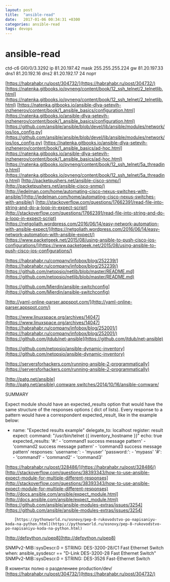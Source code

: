 ```yaml
---
layout: post
title:  "ansible-read"
date:   2017-01-06 00:34:31 +0300
categories: ansible-read
tags: devops
---
```


# ansible-read
ctd-c6
GI0/0/3.3292
ip 81.20.197.42
mask 255.255.255.224
gw 81.20.197.33
dns1 81.20.192.16
dns2 81.20.192.17
24 порт


[https://habrahabr.ru/post/304732/](https://habrahabr.ru/post/304732/)
[https://natenka.gitbooks.io/pyneng/content/book/12_ssh_telnet/2_telnetlib.html](https://natenka.gitbooks.io/pyneng/content/book/12_ssh_telnet/2_telnetlib.html)
[https://natenka.gitbooks.io/ansible-dlya-setevih-inzhenerov/content/book/1_ansible_basics/configuration.html](https://natenka.gitbooks.io/ansible-dlya-setevih-inzhenerov/content/book/1_ansible_basics/configuration.html)
[https://github.com/ansible/ansible/blob/devel/lib/ansible/modules/network/ios/ios_config.py](https://github.com/ansible/ansible/blob/devel/lib/ansible/modules/network/ios/ios_config.py)
[https://natenka.gitbooks.io/ansible-dlya-setevih-inzhenerov/content/book/1_ansible_basics/ad-hoc.html](https://natenka.gitbooks.io/ansible-dlya-setevih-inzhenerov/content/book/1_ansible_basics/ad-hoc.html)
[https://natenka.gitbooks.io/pyneng/content/book/12_ssh_telnet/5a_threading.html](https://natenka.gitbooks.io/pyneng/content/book/12_ssh_telnet/5a_threading.html)
[http://packetpushers.net/ansible-cisco-snmp/](http://packetpushers.net/ansible-cisco-snmp/)
[http://jedelman.com/home/automating-cisco-nexus-switches-with-ansible/](http://jedelman.com/home/automating-cisco-nexus-switches-with-ansible/)
[http://stackoverflow.com/questions/17662391/read-file-into-string-and-do-a-loop-in-expect-script](http://stackoverflow.com/questions/17662391/read-file-into-string-and-do-a-loop-in-expect-script)
[https://netgoliath.wordpress.com/2016/06/14/easy-network-automation-with-ansible-expect/](https://netgoliath.wordpress.com/2016/06/14/easy-network-automation-with-ansible-expect/)
[https://www.packetgeek.net/2015/08/using-ansible-to-push-cisco-ios-configurations/](https://www.packetgeek.net/2015/08/using-ansible-to-push-cisco-ios-configurations/)


[https://habrahabr.ru/company/infobox/blog/252239/](https://habrahabr.ru/company/infobox/blog/252239/)
[https://github.com/netopsio/netlib/blob/master/README.md](https://github.com/netopsio/netlib/blob/master/README.md)

[https://github.com/Mierdin/ansible-switchconfig](https://github.com/Mierdin/ansible-switchconfig)


[http://yaml-online-parser.appspot.com/](http://yaml-online-parser.appspot.com/)

[https://www.linuxspace.org/archives/14047](https://www.linuxspace.org/archives/14047)
[https://habrahabr.ru/company/infobox/blog/252001/](https://habrahabr.ru/company/infobox/blog/252001/)
[https://github.com/jtdub/net-ansible](https://github.com/jtdub/net-ansible)

[https://github.com/netopsio/ansible-dynamic-inventory](https://github.com/netopsio/ansible-dynamic-inventory)



[https://serversforhackers.com/running-ansible-2-programmatically](https://serversforhackers.com/running-ansible-2-programmatically)

[http://patg.net/ansible](http://patg.net/ansible),comware,switches/2014/10/16/ansible-comware/


                                                       
SUMMARY

Expect module should have an expected_results option that would have the same structure of the responses options ( dict of lists). Every response to a pattern would have a correspondent expected_result, like in the example below:

- name: "Expected results example"
  delegate_to: localhost
  register: result
  expect:
    command: "/usr/bin/telnet {{ inventory_hostname }}"
    echo: true
    expected_results:
      '#:'
        - 'command1 success message pattern'
        - 'command2 success message pattern'
        - 'command3 success message pattern'
    responses:
      'username:':
        - 'myuser'
      'password:':
        - 'mypass'
      '#':
        - 'command1'
        - 'command2'
        - 'command3'
        
[https://habrahabr.ru/post/328486/](https://habrahabr.ru/post/328486/)
[http://stackoverflow.com/questions/38393343/how-to-use-ansible-expect-module-for-multiple-different-responses](http://stackoverflow.com/questions/38393343/how-to-use-ansible-expect-module-for-multiple-different-responses)
[http://docs.ansible.com/ansible/expect_module.html](http://docs.ansible.com/ansible/expect_module.html)
[https://github.com/ansible/ansible-modules-extras/issues/3254](https://github.com/ansible/ansible-modules-extras/issues/3254)
        
        
        
        [https://pythonworld.ru/osnovy/pep-8-rukovodstvo-po-napisaniyu-koda-na-python.html](https://pythonworld.ru/osnovy/pep-8-rukovodstvo-po-napisaniyu-koda-na-python.html)
[http://defpython.ru/pep8](http://defpython.ru/pep8)





SNMPv2-MIB::sysDescr.0 = STRING: DES-3200-28/C1 Fast Ethernet Switch
when: ansible_sysdescr == "D-Link DES-3200-28 Fast Ethernet Switch"
SNMPv2-MIB::sysDescr.0 = STRING: DES-3526 Fast-Ethernet Switch



В коментах полно о разделениее production/dev/
[https://habrahabr.ru/post/304732/](https://habrahabr.ru/post/304732/)
